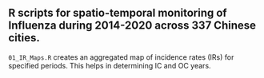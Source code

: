 ## R scripts for spatio-temporal monitoring of Influenza during 2014-2020 across 337 Chinese cities.

`01_IR_Maps.R` creates an aggregated map of incidence rates (IRs) for specified periods. This helps in determining IC and OC years.
